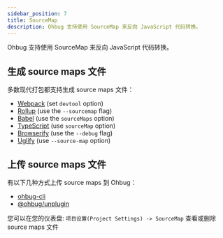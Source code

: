 ```yaml
---
sidebar_position: 7
title: SourceMap
description: Ohbug 支持使用 SourceMap 来反向 JavaScript 代码转换。
---
```


Ohbug 支持使用 SourceMap 来反向 JavaScript 代码转换。

## 生成 source maps 文件

多数现代打包都支持生成 source maps 文件：

- [Webpack](https://webpack.js.org/configuration/devtool/#devtool) (set `devtool` option)
- [Rollup](https://rollupjs.org/guide/en) (use the `--sourcemap` flag)
- [Babel](https://babeljs.io/docs/en/options#source-map-options) (use the `sourceMaps` option)
- [TypeScript](https://www.typescriptlang.org/docs/handbook/compiler-options.html) (use `sourceMap` option)
- [Browserify](https://github.com/browserify/browserify) (use the `--debug` flag)
- [Uglify](https://github.com/mishoo/UglifyJS2#source-map-options) (use `--source-map` option)

## 上传 source maps 文件

有以下几种方式上传 source maps 到 Ohbug：

- [ohbug-cli](https://github.com/ohbug-org/ohbug-cli)
- [@ohbug/unplugin](https://github.com/ohbug-org/unplugin-ohbug)

您可以在您的仪表盘: `项目设置(Project Settings) -> SourceMap` 查看或删除 source maps 文件
